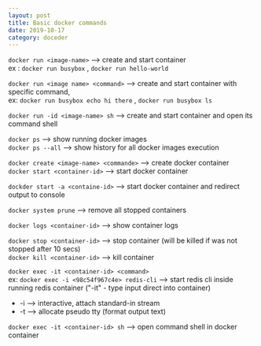 ```yaml
---
layout: post
title: Basic docker commands
date: 2019-10-17
category: doceder
---  
```


`docker run <image-name>` --> create and start container  
ex : `docker run busybox` , `docker run hello-world`

`docker run <image name> <command>` --> create and start container with specific command,  
ex: `docker run busybox echo hi there` , `docker run busybox ls`

`docker run -id <image-name> sh` --> create and start container and open its command shell

`docker ps`       --> show running docker images  
`docker ps --all` --> show history for all docker images execution

`docker create <image-name> <commande>` --> create docker container  
`docker start <container-id>`           --> start docker container

`dockder start -a <containe-id>`        --> start docker container and redirect output to console

`docker system prune` --> remove all stopped containers

`docker logs <container-id>` --> show container logs

`docker stop <container-id>` --> stop container (will be killed if was not stopped after 10 secs)  
`docker kill <container-id>` --> kill container

`docker exec -it <container-id> <command>`  
ex: `docker exec -i <98c54f967c4e> redis-cli` --> start redis cli inside running redis container ("-it" - type input direct into container)
+ -i --> interactive, attach standard-in stream
+ -t --> allocate pseudo tty (format output text)

`docker exec -it <container-id> sh` --> open command shell in docker container



